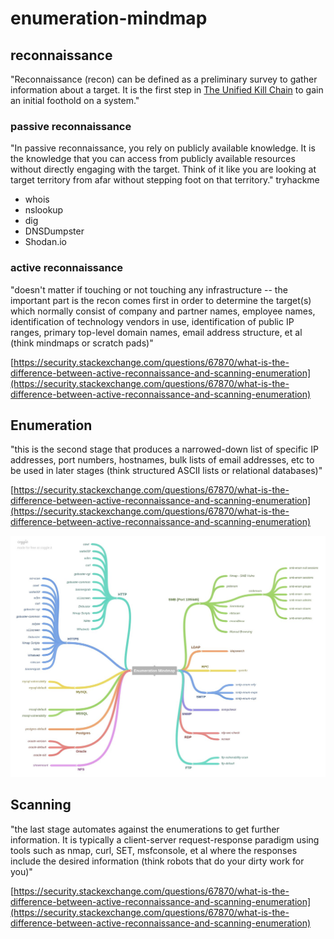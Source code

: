 # enumeration-mindmap

## reconnaissance

"Reconnaissance (recon) can be defined as a preliminary survey to gather information about a target. It is the first step in [The Unified Kill Chain](https://raw.githubusercontent.com/avergnaud/enumeration-mindmap/main/The-Unified-Kill-Chain.pdf) to gain an initial foothold on a system."

### passive reconnaissance

"In passive reconnaissance, you rely on publicly available knowledge. It is the knowledge that you can access from publicly available resources without directly engaging with the target. Think of it like you are looking at target territory from afar without stepping foot on that territory." tryhackme

* whois
* nslookup
* dig
* DNSDumpster
* Shodan.io

### active reconnaissance

"doesn't matter if touching or not touching any infrastructure -- the important part is the recon comes first in order to determine the target(s) which normally consist of company and partner names, employee names, identification of technology vendors in use, identification of public IP ranges, primary top-level domain names, email address structure, et al (think mindmaps or scratch pads)"

[https://security.stackexchange.com/questions/67870/what-is-the-difference-between-active-reconnaissance-and-scanning-enumeration](https://security.stackexchange.com/questions/67870/what-is-the-difference-between-active-reconnaissance-and-scanning-enumeration)

## Enumeration

"this is the second stage that produces a narrowed-down list of specific IP addresses, port numbers, hostnames, bulk lists of email addresses, etc to be used in later stages (think structured ASCII lists or relational databases)"

[https://security.stackexchange.com/questions/67870/what-is-the-difference-between-active-reconnaissance-and-scanning-enumeration](https://security.stackexchange.com/questions/67870/what-is-the-difference-between-active-reconnaissance-and-scanning-enumeration)

![from twitter](./from_twitter.jpg?raw=true)

## Scanning

"the last stage automates against the enumerations to get further information. It is typically a client-server request-response paradigm using tools such as nmap, curl, SET, msfconsole, et al where the responses include the desired information (think robots that do your dirty work for you)"

[https://security.stackexchange.com/questions/67870/what-is-the-difference-between-active-reconnaissance-and-scanning-enumeration](https://security.stackexchange.com/questions/67870/what-is-the-difference-between-active-reconnaissance-and-scanning-enumeration)

